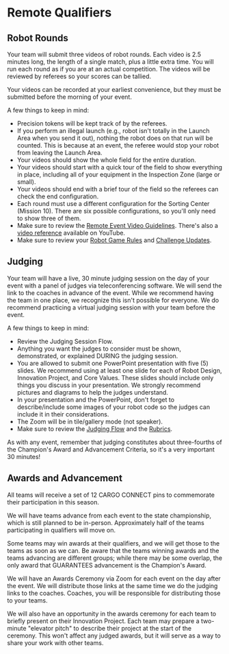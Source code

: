 # Remote Qualifiers

## Robot Rounds

Your team will submit three videos of robot rounds. Each video is 2.5 minutes long, the length of a single match, plus a little extra time. You will run each round as if you are at an actual competition. The videos will be reviewed by referees so your scores can be tallied.

Your videos can be recorded at your earliest convenience, but they must be submitted before the morning of your event.

A few things to keep in mind:
- Precision tokens will be kept track of by the referees.
- If you perform an illegal launch (e.g., robot isn't totally in the Launch Area when you send it out), nothing the robot does on that run will be counted. This is because at an event, the referee would stop your robot from leaving the Launch Area.
- Your videos should show the whole field for the entire duration.
- Your videos should start with a quick tour of the field to show everything in place, including all of your equipment in the Inspection Zone (large or small).
- Your videos should end with a brief tour of the field so the referees can check the end configuration.
- Each round must use a different configuration for the Sorting Center (Mission 10). There are six possible configurations, so you'll only need to show three of them.
- Make sure to review the [Remote Event Video Guidelines](https://firstinspiresst01.blob.core.windows.net/first-game-changers/fll-challenge/robot-game-video-recording-doc.pdf). There's also a [video reference](https://youtu.be/qPbwNQaQt4Y) available on YouTube.
- Make sure to review your [Robot Game Rules](https://firstinspiresst01.blob.core.windows.net/first-forward/fll-challenge/fll-challenge-cargo-connect-robot-game-rulebook.pdf) and [Challenge Updates](https://firstinspiresst01.blob.core.windows.net/first-forward/fll-challenge/fll-challenge-cargo-connect-challenge-updates.pdf).


## Judging

Your team will have a live, 30 minute judging session on the day of your event with a panel of judges via teleconferencing software. We will send the link to the coaches in advance of the event. While we recommend having the team in one place, we recognize this isn't possible for everyone. We do recommend practicing a virtual judging session with your team before the event.

A few things to keep in mind:
- Review the Judging Session Flow.
- Anything you want the judges to consider must be shown, demonstrated, or explained DURING the judging session.
- You are allowed to submit one PowerPoint presentation with five (5) slides. We recommend using at least one slide for each of Robot Design, Innovation Project, and Core Values. These slides should include only things you discuss in your presentation. We strongly recommend pictures and diagrams to help the judges understand.
- In your presentation and the PowerPoint, don't forget to describe/include some images of your robot code so the judges can include it in their considerations.
- The Zoom will be in tile/gallery mode (not speaker).
- Make sure to review the [Judging Flow](https://firstinspiresst01.blob.core.windows.net/first-forward/fll-challenge/fll-challenge-cargo-connect-judging-session-flowchart%202021.pdf) and the [Rubrics](http://firstinspiresst01.blob.core.windows.net/first-forward/fll-challenge/fll-challenge-cargo-connect-rubrics-2021-22.pdf).

As with any event, remember that judging constitutes about three-fourths of the Champion's Award and Advancement Criteria, so it's a very important 30 minutes!


## Awards and Advancement

All teams will receive a set of 12 CARGO CONNECT pins to commemorate their participation in this season.

We will have teams advance from each event to the state championship, which is still planned to be in-person. Approximately half of the teams participating in qualifiers will move on.

Some teams may win awards at their qualifiers, and we will get those to the teams as soon as we can. Be aware that the teams winning awards and the teams advancing are different groups; while there may be some overlap, the only award that GUARANTEES advancement is the Champion's Award.

We will have an Awards Ceremony via Zoom for each event on the day after the event. We will distribute those links at the same time we do the judging links to the coaches. Coaches, you will be responsible for distributing those to your teams.

We will also have an opportunity in the awards ceremony for each team to briefly present on their Innovation Project. Each team may prepare a two-minute "elevator pitch" to describe their project at the start of the ceremony. This won't affect any judged awards, but it will serve as a way to share your work with other teams.
